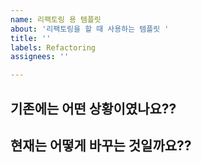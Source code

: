 ```yaml
---
name: 리팩토링 용 템플릿
about: '리팩토링을 할 때 사용하는 템플릿 '
title: ''
labels: Refactoring
assignees: ''

---
```


## 기존에는 어떤 상황이였나요??




## 현재는 어떻게 바꾸는 것일까요??
